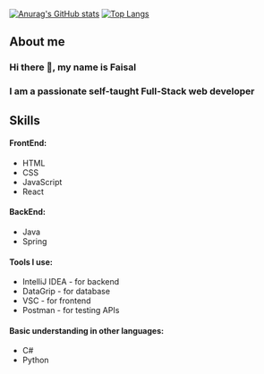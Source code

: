 
[![Anurag's GitHub stats](https://github-readme-stats.vercel.app/api?username=soexperttt&bg_color=192034&title_color=ffffff&text_color=56def6&border_radius=12)](https://github.com/anuraghazra/github-readme-stats)
[![Top Langs](https://github-readme-stats.vercel.app/api/top-langs/?username=soexperttt&bg_color=192034&title_color=ffffff&text_color=56def6&border_radius=12)](https://github.com/anuraghazra/github-readme-stats)


## About me
### Hi there 👋, my name is Faisal
### I am a passionate self-taught Full-Stack web developer



## Skills
#### FrontEnd:
- HTML
- CSS
- JavaScript
- React

#### BackEnd:
- Java
- Spring

#### Tools I use:
- IntelliJ IDEA - for backend
- DataGrip - for database
- VSC - for frontend
- Postman - for testing APIs

#### Basic understanding in other languages:
- C#
- Python



